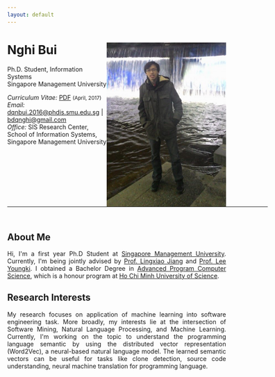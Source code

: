 ```yaml
---
layout: default
---
```


<!-- {% include image.html url="/images/me2.jpeg" caption="Dhawal Joharapurkar" width=275 align="right" %} -->


# Nghi Bui  <a href="/images/me.png" target="_blank"><img src="images/me.png" alt="Nghi Bui" style="width:275px;" align="right"></a>
Ph.D. Student, Information Systems <br>
Singapore Management University <br>

<em>Curriculum Vitae: </em><a href="/files/CV_new.pdf" target="_blank">PDF</a>  <small>(April, 2017)</small> <br>
<em>Email: </em><a href="mailto:dqnbui.2016@phdis.smu.edu.sg">dqnbui.2016@phdis.smu.edu.sg</a> | <a href="mailto:bdqnghi@gmail.com">bdqnghi@gmail.com</a> <br>
<em>Office: </em>SIS Research Center, School of Information Systems, Singapore Management University<br>
<!-- <p><a href="http://doodle.com/dhawaljoh" target="_blank">Meet me!</a> | <a href="http://flask.io/yoUm1" target="_blank">Assign me a task!</a> (please let me know you've added something!)</p> -->
<hr width="600px">

<hr style="height:10pt; visibility:hidden;" />

## About Me
<!-- <a href="http://www.ucsc.edu/" target="_blank"><img src="images/ucsc.png" alt="UCSC" style="width:275px;" align="right"></a> -->


<p align="justify" style="max-width:600px">
Hi, I'm a first year Ph.D Student at <a href="https://sis.smu.edu.sg/programmes/PhD/overview" target="_blank"> Singapore Management University</a>. Currently, I'm being jointly advised by <a href="http://www.mysmu.edu/faculty/lxjiang/" target="_blank">Prof. Lingxiao Jiang</a> and <a href="http://youngkilee.blogspot.sg/" target="_blank">Prof. Lee Youngki</a>. I obtained a Bachelor Degree in <a href="http://www.apcs.hcmus.edu.vn/Default.aspx?alias=www.apcs.hcmus.edu.vn/en" target="_blank">Advanced Program Computer Science</a>, which is a honour program at <a href="http://web.hcmus.edu.vn/en/index.php" target="_blank">Ho Chi Minh University of Science</a>.</p>

## Research Interests
<p align="justify" style="max-width:600px">
My research focuses on application of machine learning into software engineering task. More broadly, my interests lie at the intersection of Software Mining, Natural Language Processing, and Machine Learning. Currently, I'm working on the topic to understand the programming language semantic by using the distributed vector representation (Word2Vec), a neural-based natural language model. The learned semantic vectors can be useful for tasks like clone detection, source code understanding, neural machine translation for programming language.
</p>
<!-- <center> <em><a class="tosu"> Scroll down for news! </a></em></center> -->

<!-- ## News -->

<!-- <table style="white-space: nowrap;">
<tr>
<td width="75"><b>Feb, 17'</b></td>
<td>Attending <a href="https://www.aaai.org/Conferences/AAAI/aaai17.php" target="_b">AAAI, 2017</a></td>
</tr>
<tr>
<td><b>Nov, 16'</b></td>
<td>TAing <a href="https://classes.soe.ucsc.edu/cmps140/Winter17/" target="_blank">CMPS 140</a> in Winter, 17</td>
</tr>
<tr>
<td><b>Feb, 16'</b></td>
<td>Attending UC Santa Cruz starting Fall, 16</td>
</tr>
<tr>
<td><b>Older</b></td>
<td><a href='news-archive' target="_blank">Archive</a></td>
</tr>
</table> -->